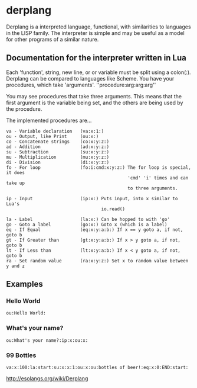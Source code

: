 derplang
===========================

Derplang is a interpreted language, functional, with similarities to languages in the LISP family. The interpreter is simple and may be useful as a model for other programs of a similar nature.

Documentation for the interpreter written in Lua
------------------------------------------------

Each 'function', string, new line, or or variable must be split using a colon(:).
Derplang can be compared to languages like Scheme. You have your procedures, which
take 'arguments'. ''procedure:arg:arg:arg''

You may see procedures that take three arguments. This means that the first
argument is the variable being set, and the others are being used by the procedure.

The implemented procedures are...
```
va - Variable declaration 	(va:x:1:)
ou - Output, like Print 	(ou:x:)
co - Concatenate strings 	(co:x:y:z:)
ad - Addition				(ad:x:y:z:)
su - Subtraction			(su:x:y:z:)
mu - Multiplication			(mu:x:y:z:)
di - Division				(di:x:y:z:)
fo - For loop				(fo:i:cmd:x:y:z:) The for loop is special, it does 
											  'cmd' 'i' times and can take up 
											  to three arguments.

ip - Input 					(ip:x:) Puts input, into x similar to Lua's 
									io.read()
									
la - Label 					(la:x:) Can be hopped to with 'go'
go - Goto a label 			(go:x:) Goto x (which is a label)
eq - If Equal				(eq:x:y:a:b:) If x == y goto a, if not, goto b
gt - If Greater than		(gt:x:y:a:b:) If x > y goto a, if not, goto b
lt - If Less than			(lt:x:y:a:b:) If x < y goto a, if not, goto b
ra - Set random value		(ra:x:y:z:) Set x to random value between y and z
```

Examples
----------

### Hello World
```
ou:Hello World:
```

### What's your name?
```
ou:What's your name?:ip:x:ou:x:
```

### 99 Bottles
```
va:x:100:la:start:su:x:x:1:ou:x:ou:bottles of beer!:eq:x:0:END:start:
```

http://esolangs.org/wiki/Derplang

